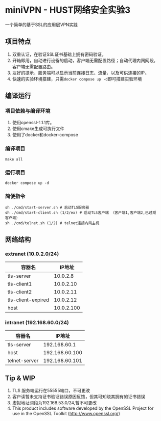 # miniVPN - HUST网络安全实验3

一个简单的基于SSL的应用层VPN实践

## 项目特点

1. 双重认证，在验证SSL证书基础上拥有密码验证。
2. 开箱即用，自动进行设备的启动，客户端无需配置路径；自动代理内网网段，客户端无需配置路由。
3. 友好的提示，服务端可以显示当前连接日志、流量，以及可供连接的IP。
4. 快速的实验环境搭建，只需`docker compose up -d`即可搭建实验环境

## 编译运行

### 项目依赖与编译环境

1. 使用openssl-1.1.1库。
2. 使用cmake生成可执行文件
3. 使用了docker和docker-compose

### 编译项目
```shell
make all
```
### 运行项目
```shell
docker compose up -d
```

### 简便指令

```shell
sh ./cmd/start-server.sh # 启动TLS服务器
sh ./cmd/start-client.sh (1/2/ex) # 启动TLS客户端 （客户端1,客户端2,已过期客户端）
sh ./cmd/telnet.sh (1/2) # telnet连接内网主机
```

## 网络结构

### extranet (10.0.2.0/24)

| 容器名                | IP地址       |
|--------------------|------------|
| tls-server         | 10.0.2.8   |
| tls-client1        | 10.0.2.10  |
| tls-client2        | 10.0.2.11  |
| tls-client-expired | 10.0.2.12  |
| host               | 10.0.2.100 |

### intranet (192.168.60.0/24)

| 容器名                | IP地址           |
|--------------------|----------------|
| tls-server         | 192.168.60.1   |
| host               | 192.168.60.100 |
| telnet-server      | 192.168.60.101 |

## Tip & WIP

1. TLS 服务端运行在55555端口，不可更改
2. 客户读暂未支持证书验证错误原因反馈，但其可知晓其拥有的证书错误
3. 虚拟地址网段为192.168.53.0/24,暂不可更改
4. This product includes software developed by the OpenSSL Project for use in the OpenSSL Toolkit (http://www.openssl.org/)